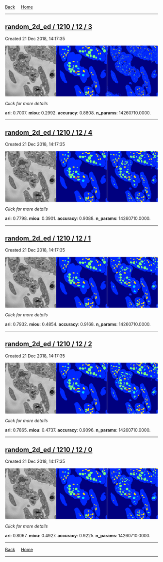 
[Back](..)&nbsp;&nbsp;&nbsp;&nbsp;&nbsp;[Home](https://leapmanlab.github.io/snapshots)

---

<div class="summary"><a href="3"><h2>random_2d_ed / 1210 / 12 / 3</h2></a><p>Created 21 Dec 2018, 14:17:35
</p><a href="3"><img src="3/media/summary.png" align="center"></a><p>
<i>Click for more details</i>
</p></div>

**ari**: 0.7007. **miou**: 0.2992. **accuracy**: 0.8808. **n_params**: 14260710.0000. 

---

<div class="summary"><a href="4"><h2>random_2d_ed / 1210 / 12 / 4</h2></a><p>Created 21 Dec 2018, 14:17:35
</p><a href="4"><img src="4/media/summary.png" align="center"></a><p>
<i>Click for more details</i>
</p></div>

**ari**: 0.7798. **miou**: 0.3901. **accuracy**: 0.9088. **n_params**: 14260710.0000. 

---

<div class="summary"><a href="1"><h2>random_2d_ed / 1210 / 12 / 1</h2></a><p>Created 21 Dec 2018, 14:17:35
</p><a href="1"><img src="1/media/summary.png" align="center"></a><p>
<i>Click for more details</i>
</p></div>

**ari**: 0.7932. **miou**: 0.4854. **accuracy**: 0.9168. **n_params**: 14260710.0000. 

---

<div class="summary"><a href="2"><h2>random_2d_ed / 1210 / 12 / 2</h2></a><p>Created 21 Dec 2018, 14:17:35
</p><a href="2"><img src="2/media/summary.png" align="center"></a><p>
<i>Click for more details</i>
</p></div>

**ari**: 0.7865. **miou**: 0.4737. **accuracy**: 0.9096. **n_params**: 14260710.0000. 

---

<div class="summary"><a href="0"><h2>random_2d_ed / 1210 / 12 / 0</h2></a><p>Created 21 Dec 2018, 14:17:35
</p><a href="0"><img src="0/media/summary.png" align="center"></a><p>
<i>Click for more details</i>
</p></div>

**ari**: 0.8067. **miou**: 0.4927. **accuracy**: 0.9225. **n_params**: 14260710.0000. 

---

[Back](..)&nbsp;&nbsp;&nbsp;&nbsp;&nbsp;[Home](https://leapmanlab.github.io/snapshots)

---